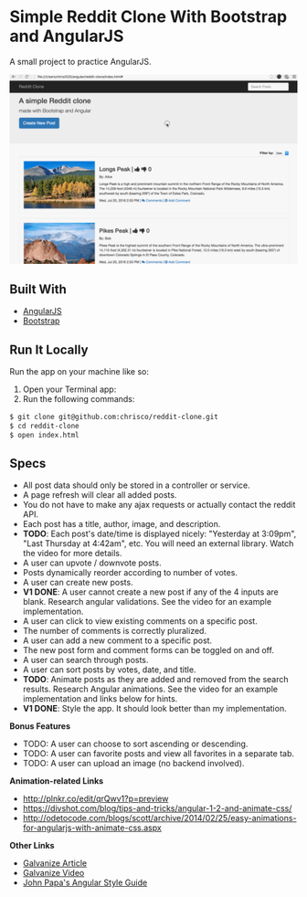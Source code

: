 # Simple Reddit Clone With Bootstrap and AngularJS

A small project to practice AngularJS.

![Screenshot](reddit-clone.gif)

## Built With

* [AngularJS](https://angularjs.org/)
* [Bootstrap](https://getbootstrap.com/)

## Run It Locally

Run the app on your machine like so:

1. Open your Terminal app:
2. Run the following commands:

````
$ git clone git@github.com:chrisco/reddit-clone.git
$ cd reddit-clone
$ open index.html
````

## Specs

* All post data should only be stored in a controller or service.
* A page refresh will clear all added posts.
* You do not have to make any ajax requests or actually contact the reddit API.
* Each post has a title, author, image, and description.
* __TODO__: Each post's date/time is displayed nicely: "Yesterday at 3:09pm", "Last Thursday at 4:42am", etc. You will need an external library. Watch the video for more details.
* A user can upvote / downvote posts.
* Posts dynamically reorder according to number of votes.
* A user can create new posts.
* __V1 DONE__: A user cannot create a new post if any of the 4 inputs are blank. Research angular validations. See the video for an example implementation.
* A user can click to view existing comments on a specific post.
* The number of comments is correctly pluralized.
* A user can add a new comment to a specific post.
* The new post form and comment forms can be toggled on and off.
* A user can search through posts.
* A user can sort posts by votes, date, and title.
* __TODO__: Animate posts as they are added and removed from the search results. Research Angular animations. See the video for an example implementation and links below for hints.
* __V1 DONE__: Style the app. It should look better than my implementation.

__Bonus Features__

* TODO: A user can choose to sort ascending or descending.
* TODO: A user can favorite posts and view all favorites in a separate tab.
* TODO: A user can upload an image (no backend involved).

__Animation-related Links__

* http://plnkr.co/edit/qrQwv1?p=preview
* https://divshot.com/blog/tips-and-tricks/angular-1-2-and-animate-css/
* http://odetocode.com/blogs/scott/archive/2014/02/25/easy-animations-for-angularjs-with-animate-css.aspx

__Other Links__

* [Galvanize Article](https://learn.galvanize.com/cohorts/66/articles/2972)
* [Galvanize Video]( https://github.com/gSchool/angular-curriculum/blob/master/Unit-1/11-reddit-clone.md)
* [John Papa's Angular Style Guide](https://github.com/johnpapa/angular-styleguide)
